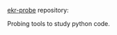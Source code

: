[ekr-probe](https://github.com/edreamleo/ekr-probe) repository:

Probing tools to study python code.
